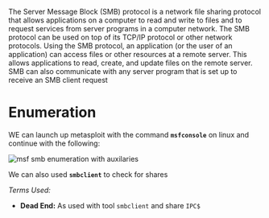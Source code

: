 The Server Message Block (SMB) protocol is a network file sharing protocol that allows applications on a computer to read and write to files and to request services from server programs in a computer network. The SMB protocol can be used on top of its TCP/IP protocol or other network protocols. Using the SMB protocol, an application (or the user of an application) can access files or other resources at a remote server. This allows applications to read, create, and update files on the remote server. SMB can also communicate with any server program that is set up to receive an SMB client request

# Enumeration
WE can launch up metasploit with the command **`msfconsole`** on linux and continue with the following:

![msf smb enumeration with auxilaries](https://i.imgur.com/iza6D7v.png)

We can also used **`smbclient`** to check for shares










*Terms Used:*
- **Dead End:** As used with tool `smbclient` and share `IPC$`
